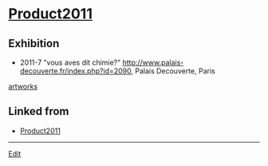 ---
---
# [Product2011](/Product2011)

## Exhibition

* 2011-7 "vous aves dit chimie?" http://www.palais-decouverte.fr/index.php?id=2090, Palais Decouverte, Paris

[artworks](/artworks)



## Linked from

* [Product2011](Product2011.md)


----
[Edit](https://github.com/vitroid/vitroid.github.io/edit/master/MD/Product2011.md)
